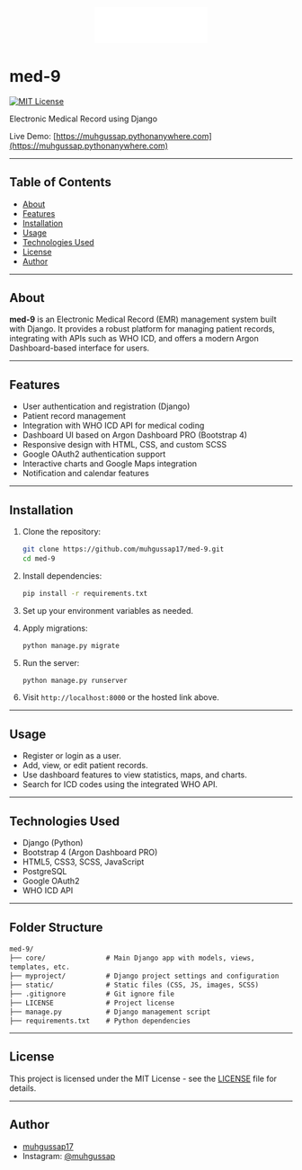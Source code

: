 <p align="center">
  <img src="static/assets/img/white.svg" alt="Project Logo" width="200"/>
</p>

# med-9

[![MIT License](https://img.shields.io/badge/license-MIT-green.svg)](LICENSE)

Electronic Medical Record using Django

Live Demo: [https://muhgussap.pythonanywhere.com](https://muhgussap.pythonanywhere.com)

---

## Table of Contents

- [About](#about)
- [Features](#features)
- [Installation](#installation)
- [Usage](#usage)
- [Technologies Used](#technologies-used)
- [License](#license)
- [Author](#author)

---

## About

**med-9** is an Electronic Medical Record (EMR) management system built with Django. It provides a robust platform for managing patient records, integrating with APIs such as WHO ICD, and offers a modern Argon Dashboard-based interface for users.

---

## Features

- User authentication and registration (Django)
- Patient record management
- Integration with WHO ICD API for medical coding
- Dashboard UI based on Argon Dashboard PRO (Bootstrap 4)
- Responsive design with HTML, CSS, and custom SCSS
- Google OAuth2 authentication support
- Interactive charts and Google Maps integration
- Notification and calendar features

---

## Installation

1. Clone the repository:
   ```bash
   git clone https://github.com/muhgussap17/med-9.git
   cd med-9
   ```

2. Install dependencies:
   ```bash
   pip install -r requirements.txt
   ```

3. Set up your environment variables as needed.

4. Apply migrations:
   ```bash
   python manage.py migrate
   ```

5. Run the server:
   ```bash
   python manage.py runserver
   ```

6. Visit `http://localhost:8000` or the hosted link above.

---

## Usage

- Register or login as a user.
- Add, view, or edit patient records.
- Use dashboard features to view statistics, maps, and charts.
- Search for ICD codes using the integrated WHO API.

---

## Technologies Used

- Django (Python)
- Bootstrap 4 (Argon Dashboard PRO)
- HTML5, CSS3, SCSS, JavaScript
- PostgreSQL
- Google OAuth2
- WHO ICD API

---

## Folder Structure

```
med-9/
├── core/               # Main Django app with models, views, templates, etc.
├── myproject/          # Django project settings and configuration
├── static/             # Static files (CSS, JS, images, SCSS)
├── .gitignore          # Git ignore file
├── LICENSE             # Project license
├── manage.py           # Django management script
├── requirements.txt    # Python dependencies
```
---

## License

This project is licensed under the MIT License - see the [LICENSE](LICENSE) file for details.

---

## Author

- [muhgussap17](https://github.com/muhgussap17)
- Instagram: [@muhgussap](https://www.instagram.com/muhgussap?igsh=ZjE4Zjdvc3A4OHY1&utm_source=qr)
